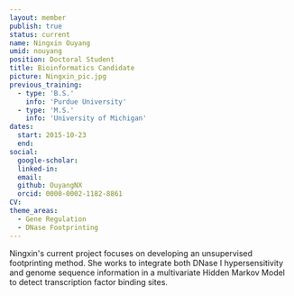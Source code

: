 ```yaml
---
layout: member
publish: true
status: current
name: Ningxin Ouyang
umid: nouyang
position: Doctoral Student
title: Bioinformatics Candidate
picture: Ningxin_pic.jpg
previous_training:
  - type: 'B.S.'
    info: 'Purdue University'
  - type: 'M.S.'
    info: 'University of Michigan'
dates:
  start: 2015-10-23
  end:
social: 
  google-scholar: 
  linked-in: 
  email: 
  github: OuyangNX
  orcid: 0000-0002-1182-8861
CV: 
theme_areas:
  - Gene Regulation
  - DNase Footprinting 
---
```

Ningxin's current project focuses on developing an unsupervised footprinting method. She works to integrate both DNase I hypersensitivity and genome sequence information in a multivariate Hidden Markov Model to detect transcription factor binding sites.
